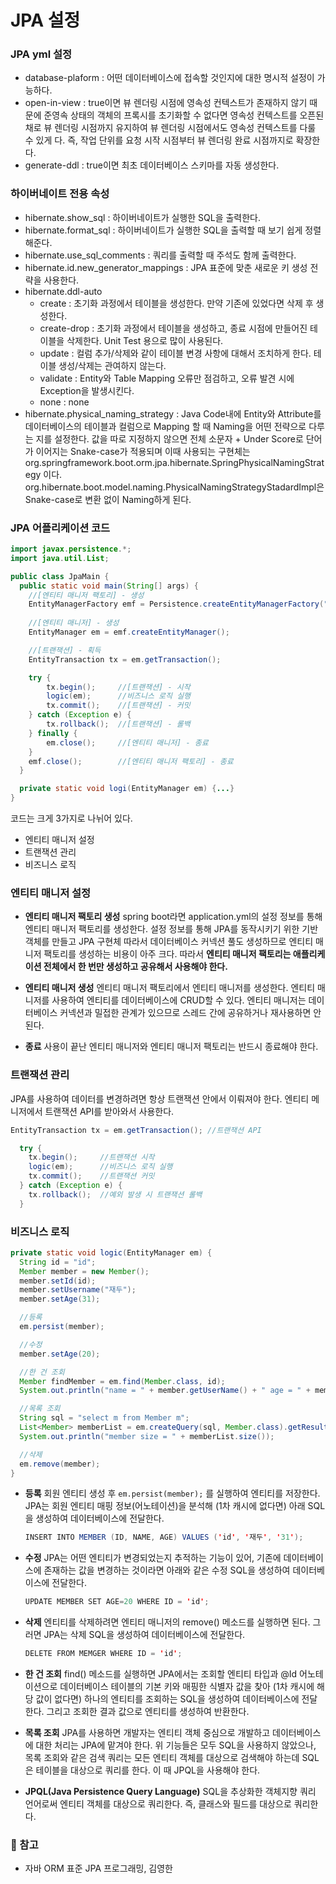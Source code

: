 # JPA 설정
### JPA yml 설정
- database-plaform : 어떤 데이터베이스에 접속할 것인지에 대한 명시적 설정이 가능하다.
- open-in-view : true이면 뷰 렌더링 시점에 영속성 컨텍스트가 존재하지 않기 때문에 준영속 상태의 객체의 프록시를 초기화할 수 없다면 영속성 컨텍스트를 오픈된 채로 뷰 렌더링 시점까지 유지하여 뷰 렌더링 시점에서도 영속성 컨텍스트를 다룰 수 있게 다. 즉, 작업 단위를 요청 시작 시점부터 뷰 렌더링 완료 시점까지로 확장한다.
- generate-ddl : true이면 최초 데이터베이스 스키마를 자동 생성한다.

### 하이버네이트 전용 속성
- hibernate.show_sql : 하이버네이트가 실행한 SQL을 출력한다.
- hibernate.format_sql : 하이버네이트가 실행한 SQL을 출력할 때 보기 쉽게 정렬해준다.
- hibernate.use_sql_comments : 쿼리를 출력할 때 주석도 함께 출력한다.
- hibernate.id.new_generator_mappings : JPA 표준에 맞춘 새로운 키 생성 전략을 사용한다.
- hibernate.ddl-auto
  - create : 초기화 과정에서 테이블을 생성한다. 만약 기존에 있었다면 삭제 후 생성한다.
  - create-drop : 초기화 과정에서 테이블을 생성하고, 종료 시점에 만들어진 테이블을 삭제한다. Unit Test 용으로 많이 사용된다.
  - update : 컬럼 추가/삭제와 같이 테이블 변경 사항에 대해서 조치하게 한다. 테이블 생성/삭제는 관여하지 않는다.
  - validate : Entity와 Table Mapping 오류만 점검하고, 오류 발견 시에 Exception을 발생시킨다.
  - none : none
- hibernate.physical_naming_strategy : Java Code내에 Entity와 Attribute를 데이터베이스의 테이블과 컬럼으로 Mapping 할 때 Naming을 어떤 전략으로 다루는 지를 설정한다. 값을 따로 지정하지 않으면 전체 소문자 + Under Score로 단어가 이어지는 Snake-case가 적용되며 이때 사용되는 구현체는 org.springframework.boot.orm.jpa.hibernate.SpringPhysicalNamingStrategy 이다. org.hibernate.boot.model.naming.PhysicalNamingStrategyStadardImpl은 Snake-case로 변환 없이 Naming하게 된다.

### JPA 어플리케이션 코드
```java
import javax.persistence.*;
import java.util.List;

public class JpaMain {
  public static void main(String[] args) {
    //[엔티티 매니저 팩토리] - 생성
    EntityManagerFactory emf = Persistence.createEntityManagerFactory("project name");
    
    //[엔티티 매니저] - 생성
    EntityManager em = emf.createEntityManager();

    //[트랜잭션] - 획득
    EntityTransaction tx = em.getTransaction();

    try {
        tx.begin();     //[트랜잭션] - 시작
        logic(em);      //비즈니스 로직 실행
        tx.commit();    //[트랜잭션] - 커밋
    } catch (Exception e) {
        tx.rollback();  //[트랜잭션] - 롤백
    } finally {
        em.close();     //[엔티티 매니저] - 종료
    }
    emf.close();        //[엔티티 매니저 팩토리] - 종료
  }

  private static void logi(EntityManager em) {...}
}
```

코드는 크게 3가지로 나뉘어 있다.
- 엔티티 매니저 설정
- 트랜잭션 관리
- 비즈니스 로직

### **엔티티 매니저 설정**
- **엔티티 매니저 팩토리 생성**
  spring boot라면 application.yml의 설정 정보를 통해 엔티티 매니저 팩토리를 생성한다. 설정 정보를 통해 JPA를 동작시키기 위한 기반 객체를 만들고 JPA 구현체 따라서 데이터베이스 커넥션 풀도 생성하므로 엔티티 매니저 팩토리를 생성하는 비용이 아주 크다. 따라서 **엔티티 매니저 팩토리는 애플리케이션 전체에서 한 번만 생성하고 공유해서 사용해야 한다.**

- **엔티티 매니저 생성**
  엔티티 매니저 팩토리에서 엔티티 매니저를 생성한다. 엔티티 매니저를 사용하여 엔티티를 데이터베이스에 CRUD할 수 있다. 엔티티 매니저는 데이터베이스 커넥션과 밀접한 관계가 있으므로 스레드 간에 공유하거나 재사용하면 안 된다.

- **종료**
  사용이 끝난 엔티티 매니저와 엔티티 매니저 팩토리는 반드시 종료해야 한다.

### **트랜잭션 관리**
JPA를 사용하여 데이터를 변경하려면 항상 트랜잭션 안에서 이뤄져야 한다. 엔티티 메니저에서 트랜잭션 API를 받아와서 사용한다.
```java
EntityTransaction tx = em.getTransaction(); //트랜잭션 API

  try {
    tx.begin();     //트랜잭션 시작
    logic(em);      //비즈니스 로직 실행
    tx.commit();    //트랜잭션 커밋
  } catch (Exception e) {
    tx.rollback();  //예외 발생 시 트랜잭션 롤백
  }
```

### 비즈니스 로직
```java
private static void logic(EntityManager em) {
  String id = "id";
  Member member = new Member();
  member.setId(id);
  member.setUsername("재두");
  member.setAge(31);

  //등록
  em.persist(member);

  //수정
  member.setAge(20);

  //한 건 조회
  Member findMember = em.find(Member.class, id);
  System.out.println("name = " + member.getUserName() + " age = " + memger.getAge());

  //목록 조회
  String sql = "select m from Member m";
  List<Member> memberList = em.createQuery(sql, Member.class).getResultList();
  System.out.println("member size = " + memberList.size());

  //삭제
  em.remove(member);
}
```

- **등록**
  회원 엔티티 생성 후 `em.persist(member);` 를 실행하여 엔티티를 저장한다. JPA는 회원 엔티티 매핑 정보(어노테이션)을 분석해 (1차 캐시에 없다면) 아래 SQL을 생성하여 데이터베이스에 전달한다.

  ```java
  INSERT INTO MEMBER (ID, NAME, AGE) VALUES ('id', '재두', '31');
  ```

- **수정**
  JPA는 어떤 엔티티가 변경되었는지 추적하는 기능이 있어, 기존에 데이터베이스에 존재하는 값을 변경하는 것이라면 아래와 같은 수정 SQL을 생성하여 데이터베이스에 전달한다.

  ```java
  UPDATE MEMBER SET AGE=20 WHERE ID = 'id';
  ```

- **삭제**
  엔티티를 삭제하려면 엔티티 매니저의 remove() 메소드를 실행하면 된다. 그러면 JPA는 삭제 SQL을 생성하여 데이터베이스에 전달한다.

  ```java
  DELETE FROM MEMGER WHERE ID = 'id';
  ```

- **한 건 조회**
  find() 메소드를 실행하면 JPA에서는 조회할 엔티티 타입과 @Id 어노테이션으로 데이터베이스 테이블의 기본 키와 매핑한 식별자 값을 찾아 (1차 캐시에 해당 값이 없다면) 하나의 엔티티를 조회하는 SQL을 생성하여 데이터베이스에 전달한다. 그리고 조회한 결과 값으로 엔티티를 생성하여 반환한다.

- **목록 조회**
  JPA를 사용하면 개발자는 엔티티 객체 중심으로 개발하고 데이터베이스에 대한 처리는 JPA에 맡겨야 한다. 위 기능들은 모두 SQL을 사용하지 않았으나, 목록 조회와 같은 검색 쿼리는 모든 엔티티 객체를 대상으로 검색해야 하는데 SQL은 테이블을 대상으로 쿼리를 한다. 이 때 JPQL을 사용해야 한다.

- **JPQL(Java Persistence Query Language)**
  SQL을 추상화한 객체지향 쿼리 언어로써 엔티티 객체를 대상으로 쿼리한다. 즉, 클래스와 필드를 대상으로 쿼리한다.

### 📗 참고
- 자바 ORM 표준 JPA 프로그래밍, 김영한